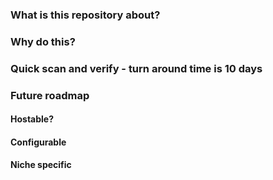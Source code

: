 ### What is this repository about?

### Why do this?

### Quick scan and verify - turn around time is 10 days

### Future roadmap

#### Hostable?
#### Configurable
#### Niche specific
